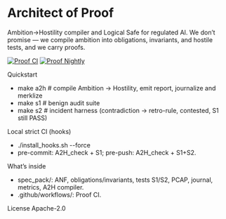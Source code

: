 # Architect of Proof
Ambition→Hostility compiler and Logical Safe for regulated AI. We don’t promise — we compile ambition into obligations, invariants, and hostile tests, and we carry proofs.

[![Proof CI](https://github.com/romainpeter/architect-of-proof/actions/workflows/proof-ci.yml/badge.svg?branch=main)](https://github.com/romainpeter/architect-of-proof/actions/workflows/proof-ci.yml)
[![Proof Nightly](https://github.com/romainpeter/architect-of-proof/actions/workflows/proof-nightly.yml/badge.svg)](https://github.com/romainpeter/architect-of-proof/actions/workflows/proof-nightly.yml)

Quickstart
- make a2h      # compile Ambition → Hostility, emit report, journalize and merklize
- make s1       # benign audit suite
- make s2       # incident harness (contradiction → retro-rule, contested, S1 still PASS)

Local strict CI (hooks)
- ./install_hooks.sh --force
- pre-commit: A2H_check + S1; pre-push: A2H_check + S1+S2.

What’s inside
- spec_pack/: ANF, obligations/invariants, tests S1/S2, PCAP, journal, metrics, A2H compiler.
- .github/workflows/: Proof CI.

License
Apache-2.0
